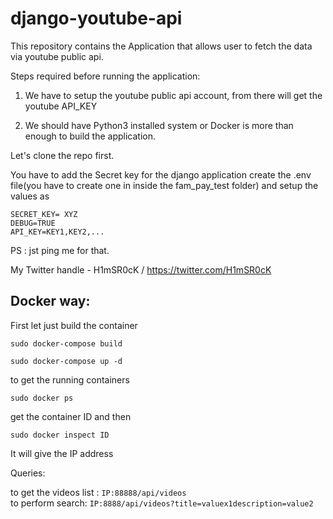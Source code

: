 # django-youtube-api


This repository contains the Application that allows user to fetch the data via youtube public api.

Steps required before running the application:

1) We have to setup the youtube public api account, from there will get the youtube API_KEY

2) We should have Python3 installed system or Docker is more than enough to build the application.


Let's clone the repo first.

You have to add the Secret key for the django application create the .env file(you have to create one in inside the fam_pay_test folder) and setup the values as
```
SECRET_KEY= XYZ
DEBUG=TRUE
API_KEY=KEY1,KEY2,...
```
PS : jst ping me for that.

My Twitter handle - H1mSR0cK / https://twitter.com/H1mSR0cK



## Docker way:

First let just build the container 
```
sudo docker-compose build
```

```
sudo docker-compose up -d
```

to get the running containers
```
sudo docker ps
```

get the container ID and then

```
sudo docker inspect ID
```


It will give the IP address 

Queries:

to get the videos list : 
```IP:88888/api/videos```
<br>
to perform search:
```IP:8888/api/videos?title=valuex1description=value2```
